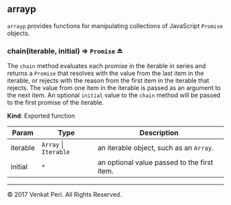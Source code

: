 
<a name="module_arrayp"></a>

## arrayp
`arrayp` provides functions for manipulating collections of JavaScript `Promise` objects.

<a name="exp_module_arrayp--chain"></a>

### chain(iterable, initial) ⇒ <code>Promise</code> ⏏
The `chain` method evaluates each promise in the iterable in series and returns a
`Promise` that resolves with the value from the last item in the iterable, or rejects
with the reason from the first item in the iterable that rejects. The value from one
item in the iterable is passed as an argument to the next item. An optional `initial`
value to the `chain` method will be passed to the first promise of the iterable.

**Kind**: Exported function  

| Param | Type | Description |
| --- | --- | --- |
| iterable | <code>Array</code> \| <code>Iterable</code> | an iterable object, such as an `Array`. |
| initial | <code>\*</code> | an optional value passed to the first item. |


* * *

&copy; 2017 Venkat Peri. All Rights Reserved.


